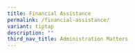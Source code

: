```yaml
---
title: Financial Assistance
permalink: /financial-assistance/
variant: tiptap
description: ""
third_nav_title: Administration Matters
---
```


